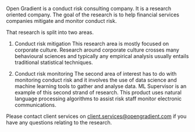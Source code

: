 Open Gradient is a conduct risk consulting company. It is a research oriented company. The goal of the research is to help financial services companies mitigate and monitor conduct risk. 

That research is split into two areas.

1. Conduct risk mitigation
This research area is mostly focused on corporate culture. Research around corporate culture crosses many behavioural sciences and typically any empirical analysis usually entails traditional statistical techniques. 

2. Conduct risk monitoring
The second area of interest has to do with monitoring conduct risk and it involves the use of data science and machine learning tools to gather and analyse data. ML Supervisor is an example of this second strand of research. This product uses natural language processing algorithms to assist risk staff monitor electronic communications. 

Please contact client services on client.services@opengradient.com if you have any questions relating to the research.  
